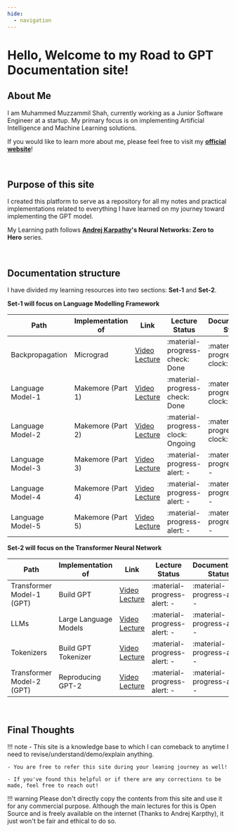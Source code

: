 ```yaml
---
hide:
  - navigation
---
```


# Hello, Welcome to my **Road to GPT** Documentation site!

## About Me
I am Muhammed Muzzammil Shah, currently working as a Junior Software Engineer at a startup. My primary focus is on implementing Artificial Intelligence and Machine Learning solutions.

If you would like to learn more about me, please feel free to visit my **[official website](https://muhammedshah.com)**!

&nbsp;

## Purpose of this site
I created this platform to serve as a repository for all my notes and practical implementations related to everything I have learned on my journey toward implementing the GPT model.

My Learning path follows **[Andrej Karpathy](https://karpathy.ai)'s Neural Networks: Zero to Hero** series. 

&nbsp;

## Documentation structure
I have divided my learning resources into two sections: **Set-1** and **Set-2**.

**Set-1 will focus on Language Modelling Framework**

|Path | Implementation of | Link | Lecture Status | Documentation Status |
|------|--------|------|------|------|
|Backpropagation|Micrograd|[Video Lecture](https://youtu.be/PaCmpygFfXo?si=YW_rkr7LU44YwouD)| :material-progress-check: Done | :material-progress-clock: Ongoing |
|Language Model-1|Makemore (Part 1)|[Video Lecture](https://youtu.be/PaCmpygFfXo?si=mJ8mN4QhPB997R0p)| :material-progress-check: Done | :material-progress-clock: Ongoing | 
|Language Model-2|Makemore (Part 2)|[Video Lecture](https://youtu.be/TCH_1BHY58I?si=jvfgiqzLoRVSgj8u)| :material-progress-clock: Ongoing | :material-progress-clock: Ongoing | 
|Language Model-3|Makemore (Part 3)|[Video Lecture](https://youtu.be/P6sfmUTpUmc?si=6072SkRZSdY1pPB2)| :material-progress-alert: - | :material-progress-alert: - |
|Language Model-4|Makemore (Part 4)|[Video Lecture](https://youtu.be/q8SA3rM6ckI?si=e-ON-yHPUtFWzY2L)| :material-progress-alert: - | :material-progress-alert: - |
|Language Model-5|Makemore (Part 5)|[Video Lecture](https://youtu.be/t3YJ5hKiMQ0?si=kPSjBl8rkxMlQEhv)| :material-progress-alert: - | :material-progress-alert: - |

**Set-2 will focus on the Transformer Neural Network**

|Path | Implementation of | Link | Lecture Status | Documentation Status |
|------|--------|------|------|------|
|Transformer Model-1 (GPT)|Build GPT|[Video Lecture](https://youtu.be/kCc8FmEb1nY?si=hMmmnADUeWywJ8qt)| :material-progress-alert: - | :material-progress-alert: - |
|LLMs|Large Language Models|[Video Lecture](https://youtu.be/zjkBMFhNj_g?si=oY_9h8gak_4JA5PH)| :material-progress-alert: - | :material-progress-alert: - |
|Tokenizers|Build GPT Tokenizer|[Video Lecture](https://youtu.be/zduSFxRajkE?si=o3BdcoWkvDjr7Ddl)| :material-progress-alert: - | :material-progress-alert: - |
|Transformer Model-2 (GPT)|Reproducing GPT-2|[Video Lecture](https://youtu.be/l8pRSuU81PU?si=YMklSfDxPVCP05p5)| :material-progress-alert: - | :material-progress-alert: - |

&nbsp;

## Final Thoughts

!!! note 
    - This site is a knowledge base to which I can comeback to anytime I need to revise/understand/demo/explain anything.

    - You are free to refer this site during your leaning journey as well!

    - If you've found this helpful or if there are any corrections to be made, feel free to reach out!

!!! warning
    Please don't directly copy the contents from this site and use it for any commercial purpose. Although the main lectures for this is Open Source and is freely available on the internet (Thanks to Andrej Karpthy), it just won't be fair and ethical to do so.